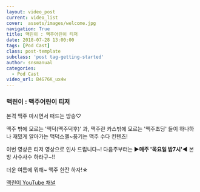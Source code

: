 ```yaml
---
layout: video_post
current: video_list
cover:  assets/images/welcome.jpg
navigation: True
title: 맥린이 : 맥주어린이 티저
date: 2018-07-28 13:00:00
tags: [Pod Cast]
class: post-template
subclass: 'post tag-getting-started'
author: snsmanual
categories:
  - Pod Cast
video_url: B4G76K_ux4w
---
```


### 맥린이 : 맥주어린이 티저

본격 맥주 마시면서 떠드는 방송♡

맥주 밖에 모르는 '맥덕(맥주덕후)' 과,
맥주란 카스밖에 모르는 '맥주초딩' 들이 
하나하나 재밌게 알아가는
맥덕스멜~풍기는 맥주 수다 컨텐츠!

이번 영상은 티저 영상으로 인사 드립니다~!
다음주부터는 **▶매주 '목요일 밤7시'◀**
본방 사수사수 하라구~!!

더운 여름에 뭐해~ 
맥주 한잔 하자!☆

[맥린이 YouTube 채널](https://www.youtube.com/channel/UCKWclNzINS9c_b4QIP5OCQA)